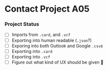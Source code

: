 # Contact Project A05

### Project Status

- [ ] Imports from `.card`, and `.vcf`
- [ ] Exporting into human readable (`.json`?)
- [ ] Exporing into both Outlook and Google `.csv`s
- [ ] Exporting into `.card`
- [ ] Exporting into `.vcf`
- [ ] Figure out what kind of UX should be given 👀

